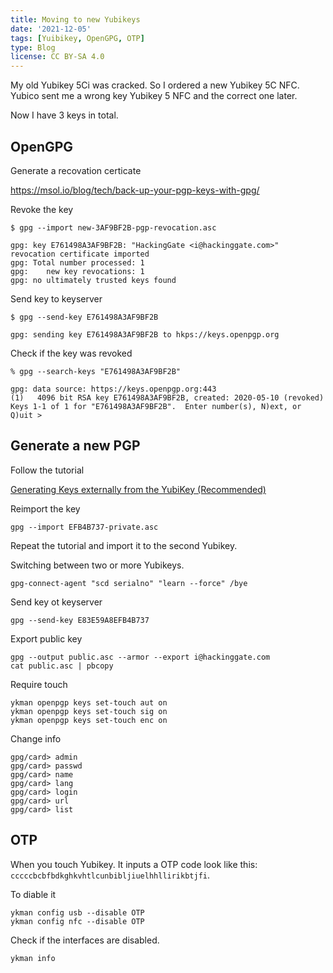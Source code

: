 ```yaml
---
title: Moving to new Yubikeys
date: '2021-12-05'
tags: [Yuibikey, OpenGPG, OTP]
type: Blog
license: CC BY-SA 4.0
---
```


My old Yubikey 5Ci was cracked. So I ordered a new Yubikey 5C NFC. Yubico sent me a wrong key Yubikey 5 NFC and the correct one later.

Now I have 3 keys in total.

## OpenGPG

Generate a recovation certicate

https://msol.io/blog/tech/back-up-your-pgp-keys-with-gpg/

Revoke the key

```
$ gpg --import new-3AF9BF2B-pgp-revocation.asc

gpg: key E761498A3AF9BF2B: "HackingGate <i@hackinggate.com>" revocation certificate imported
gpg: Total number processed: 1
gpg:    new key revocations: 1
gpg: no ultimately trusted keys found
```

Send key to keyserver

```
$ gpg --send-key E761498A3AF9BF2B

gpg: sending key E761498A3AF9BF2B to hkps://keys.openpgp.org
```

Check if the key was revoked

```
% gpg --search-keys "E761498A3AF9BF2B"

gpg: data source: https://keys.openpgp.org:443
(1)	  4096 bit RSA key E761498A3AF9BF2B, created: 2020-05-10 (revoked)
Keys 1-1 of 1 for "E761498A3AF9BF2B".  Enter number(s), N)ext, or Q)uit > 
```

## Generate a new PGP

Follow the tutorial

[Generating Keys externally from the YubiKey (Recommended)](https://support.yubico.com/hc/en-us/articles/360013790259-Using-Your-YubiKey-with-OpenPGP)

Reimport the key

```
gpg --import EFB4B737-private.asc
```

Repeat the tutorial and import it to the second Yubikey.

Switching between two or more Yubikeys.

```
gpg-connect-agent "scd serialno" "learn --force" /bye
```

Send key ot keyserver
```
gpg --send-key E83E59A8EFB4B737
```

Export public key
```
gpg --output public.asc --armor --export i@hackinggate.com
cat public.asc | pbcopy
```

Require touch

```
ykman openpgp keys set-touch aut on
ykman openpgp keys set-touch sig on
ykman openpgp keys set-touch enc on
```

Change info

```
gpg/card> admin
gpg/card> passwd
gpg/card> name
gpg/card> lang
gpg/card> login
gpg/card> url
gpg/card> list
```

## OTP

When you touch Yubikey. It inputs a OTP code look like this: `cccccbcbfbdkghkvhtlcunbibljiuelhhllirikbtjfi`.

To diable it

```
ykman config usb --disable OTP
ykman config nfc --disable OTP
```

Check if the interfaces are disabled.
```
ykman info
```

